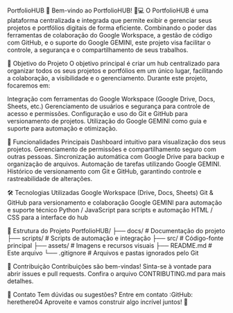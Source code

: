 PortfolioHUB 🚀
Bem-vindo ao PortfolioHUB! 🎨💻
O PortfolioHUB é uma plataforma centralizada e integrada que permite exibir e gerenciar seus projetos e portfólios digitais de forma eficiente. Combinando o poder das ferramentas de colaboração do Google Workspace, a gestão de código com GitHub, e o suporte do Google GEMINI, este projeto visa facilitar o controle, a segurança e o compartilhamento de seus trabalhos.

🚩 Objetivo do Projeto
O objetivo principal é criar um hub centralizado para organizar todos os seus projetos e portfólios em um único lugar, facilitando a colaboração, a visibilidade e o gerenciamento. Durante este projeto, focaremos em:

Integração com ferramentas do Google Workspace (Google Drive, Docs, Sheets, etc.)
Gerenciamento de usuários e segurança para controle de acesso e permissões.
Configuração e uso do Git e GitHub para versionamento de projetos.
Utilização do Google GEMINI como guia e suporte para automação e otimização.

🎯 Funcionalidades Principais
Dashboard intuitivo para visualização dos seus projetos.
Gerenciamento de permissões e compartilhamento seguro com outras pessoas.
Sincronização automática com Google Drive para backup e organização de arquivos.
Automação de tarefas utilizando Google GEMINI.
Histórico de versionamento com Git e GitHub, garantindo controle e rastreabilidade de alterações.

🛠️ Tecnologias Utilizadas
Google Workspace (Drive, Docs, Sheets)
Git & GitHub para versionamento e colaboração
Google GEMINI para automação e suporte técnico
Python / JavaScript para scripts e automação
HTML / CSS para a interface do hub

📂 Estrutura do Projeto
PortfolioHUB/
├── docs/                 # Documentação do projeto
├── scripts/              # Scripts de automação e integração
├── src/                  # Código-fonte principal
├── assets/               # Imagens e recursos visuais
├── README.md             # Este arquivo
└── .gitignore            # Arquivos e pastas ignorados pelo Git

🤝 Contribuição
Contribuições são bem-vindas! Sinta-se à vontade para abrir issues e pull requests. Confira o arquivo CONTRIBUTING.md para mais detalhes.

📧 Contato
Tem dúvidas ou sugestões? Entre em contato :GitHub: herethere04
Aproveite e vamos construir algo incrível juntos! 🚀
